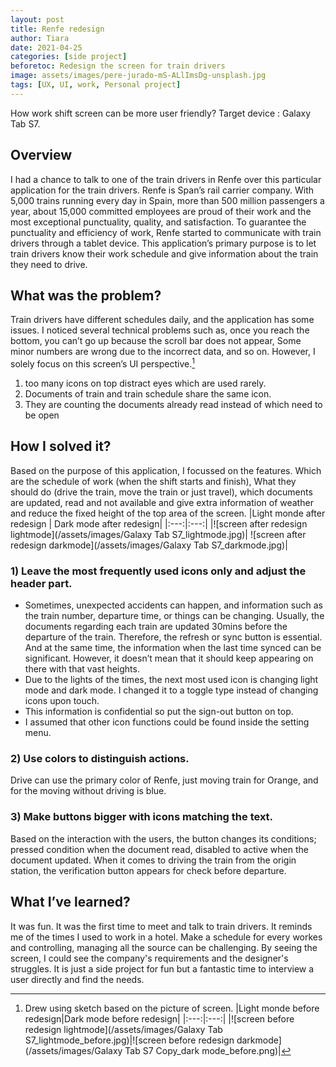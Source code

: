 ```yaml
---
layout: post
title: Renfe redesign
author: Tiara
date: 2021-04-25
categories: [side project]
beforetoc: Redesign the screen for train drivers
image: assets/images/pere-jurado-mS-ALlImsDg-unsplash.jpg
tags: [UX, UI, work, Personal project]
---
```


How work shift screen can be more user friendly?
Target device : Galaxy Tab S7. 

## Overview

I had a chance to talk to one of the train drivers in Renfe over this particular application for the train drivers.
Renfe is Span’s rail carrier company. With 5,000 trains running every day in Spain, more than 500 million passengers a year, about 15,000 committed employees are proud of their work and the most exceptional punctuality, quality, and satisfaction.
To guarantee the punctuality and efficiency of work, Renfe started to communicate with train drivers through a tablet device. This application’s primary purpose is to let train drivers know their work schedule and give information about the train they need to drive.  

## What was the problem?

Train drivers have different schedules daily, and the application has some issues. I noticed several technical problems such as, once you reach the bottom, you can’t go up because the scroll bar does not appear, Some minor numbers are wrong due to the incorrect data, and so on. However, I solely focus on this screen’s UI perspective.[^myfootnote]
[^myfootnote]: Drew using sketch based on the picture of screen.
|Light monde before redesign|Dark mode before redesign|
|:---:|:---:|
|![screen before redesign lightmode](/assets/images/Galaxy Tab S7_lightmode_before.jpg)|![screen before redesign darkmode](/assets/images/Galaxy Tab S7 Copy_dark mode_before.png)|
1. too many icons on top distract eyes which are used rarely.
2. Documents of train and train schedule share the same icon.
3. They are counting the documents already read instead of which need to be open

## How I solved it?

Based on the purpose of this application, I focussed on the features. Which are the schedule of work (when the shift starts and finish), What they should do (drive the train, move the train or just travel), which documents are updated, read and not available and give extra information of weather and reduce the fixed height of the top area of the screen.
|Light monde after redesign | Dark mode after redesign|
|:---:|:---:|
|![screen after redesign lightmode](/assets/images/Galaxy Tab S7_lightmode.jpg)| ![screen after redesign darkmode](/assets/images/Galaxy Tab S7_darkmode.jpg)|

### 1) Leave the most frequently used icons only and adjust the header part. 
- Sometimes, unexpected accidents can happen, and information such as the train number, departure time, or things can be changing. Usually, the documents regarding each train are updated 30mins before the departure of the train. Therefore, the refresh or sync button is essential. And at the same time, the information when the last time synced can be significant. However, it doesn’t mean that it should keep appearing on there with that vast heights. 
- Due to the lights of the times, the next most used icon is changing light mode and dark mode. I changed it to a toggle type instead of changing icons upon touch.
- This information is confidential so put the sign-out button on top.
- I assumed that other icon functions could be found inside the setting menu. 

### 2) Use colors to distinguish actions. 
Drive can use the primary color of Renfe, just moving train for Orange, and for the moving without driving is blue. 

### 3) Make buttons bigger with icons matching the text. 
Based on the interaction with the users, the button changes its conditions; pressed condition when the document read, disabled to active when the document updated. When it comes to driving the train from the origin station, the verification button appears for check before departure. 

## What I’ve learned?

It was fun. It was the first time to meet and talk to train drivers. It reminds me of the times I used to work in a hotel. Make a schedule for every workes and controlling, managing all the source can be challenging.   By seeing the screen, I could see the company's requirements and the designer's struggles. It is just a side project for fun but a fantastic time to interview a user directly and find the needs.
